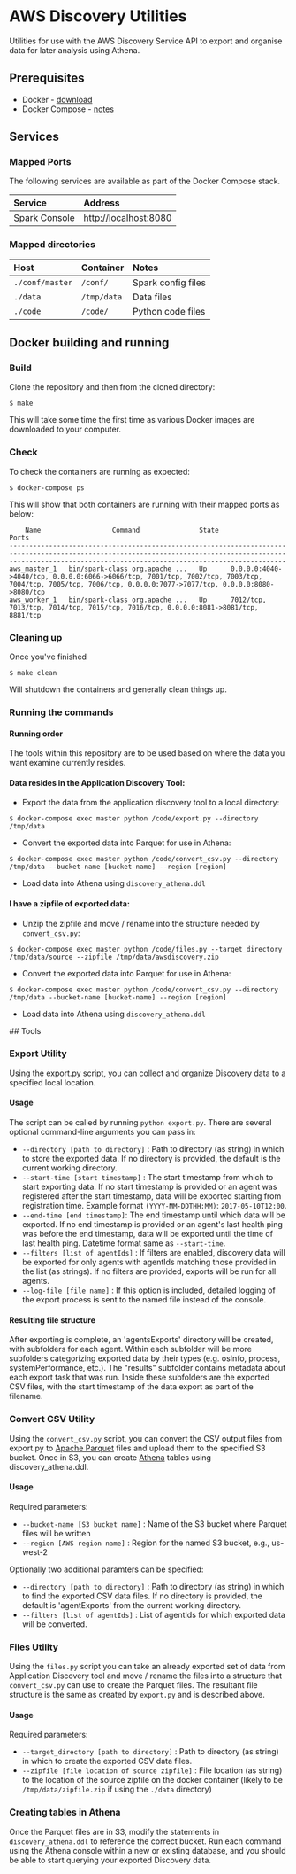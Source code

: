 # AWS Discovery Utilities
Utilities for use with the AWS Discovery Service API to export and organise data for later analysis using Athena.

## Prerequisites

* Docker - [download](https://www.docker.com/community-edition#/download)
* Docker Compose - [notes](https://docs.docker.com/compose/install/)

## Services

### Mapped Ports

The following services are available as part of the Docker Compose stack.

|Service|Address|
|:--|:--|
|Spark Console|[http://localhost:8080](http://localhost:8080)|

### Mapped directories

|Host|Container|Notes|
|:--|:--|:--|
|`./conf/master`|`/conf/`|Spark config files|
|`./data`|`/tmp/data`|Data files|
|`./code`|`/code/`|Python code files|

## Docker building and running

### Build

Clone the repository and then from the cloned directory:

	$ make
	
This will take some time the first time as various Docker images are downloaded to your computer.

### Check

To check the containers are running as expected:

	$ docker-compose ps
	
This will show that both containers are running with their mapped ports as below:

```
    Name                  Command               State                                                                             Ports
------------------------------------------------------------------------------------------------------------------------------------------------------------------------------------------------------------------
aws_master_1   bin/spark-class org.apache ...   Up      0.0.0.0:4040->4040/tcp, 0.0.0.0:6066->6066/tcp, 7001/tcp, 7002/tcp, 7003/tcp, 7004/tcp, 7005/tcp, 7006/tcp, 0.0.0.0:7077->7077/tcp, 0.0.0.0:8080->8080/tcp
aws_worker_1   bin/spark-class org.apache ...   Up      7012/tcp, 7013/tcp, 7014/tcp, 7015/tcp, 7016/tcp, 0.0.0.0:8081->8081/tcp, 8881/tcp
```
	
### Cleaning up

Once you've finished

	$ make clean
	
Will shutdown the containers and generally clean things up.

### Running the commands

#### Running order
The tools within this repository are to be used based on where the data you want examine currently resides.

#### Data resides in the Application Discovery Tool:

* Export the data from the application discovery tool to a local directory:

```
$ docker-compose exec master python /code/export.py --directory /tmp/data
```

* Convert the exported data into Parquet for use in Athena:
	
```
$ docker-compose exec master python /code/convert_csv.py --directory /tmp/data --bucket-name [bucket-name] --region [region]
```
	
* Load data into Athena using `discovery_athena.ddl`
	
#### I have a zipfile of exported data:

* Unzip the zipfile and move / rename into the structure needed by `convert_csv.py`:

```
$ docker-compose exec master python /code/files.py --target_directory /tmp/data/source --zipfile /tmp/data/awsdiscovery.zip
```

* Convert the exported data into Parquet for use in Athena:
	
```
$ docker-compose exec master python /code/convert_csv.py --directory /tmp/data --bucket-name [bucket-name] --region [region]
```

* Load data into Athena using `discovery_athena.ddl`

## Tools

### Export Utility
Using the export.py script, you can collect and organize Discovery data to a specified local location.

#### Usage 
The script can be called by running `python export.py`. There are several optional command-line arguments you can pass in:

* `--directory [path to directory]` : Path to directory (as string) in which to store the exported data. If no directory is provided, the default is the current working directory. 
* `--start-time [start timestamp]` : The start timestamp from which to start exporting data. If no start timestamp is provided or an agent was registered after the start timestamp, data will be exported starting from registration time. Example format `(YYYY-MM-DDTHH:MM)`: `2017-05-10T12:00`.
* `--end-time [end timestamp]`: The end timestamp until which data will be exported. If no end timestamp is provided or an agent's last health ping was before the end timestamp, data will be exported until the time of last health ping. Datetime format same as `--start-time`. 
* `--filters [list of agentIds]` : If filters are enabled, discovery data will be exported for only agents with agentIds matching those provided in the list (as strings). If no filters are provided, exports will be run for all agents.
* `--log-file [file name]` : If this option is included, detailed logging of the export process is sent to the named file instead of the console.

#### Resulting file structure
After exporting is complete, an 'agentsExports' directory will be created, with subfolders for each agent. Within each subfolder will be more subfolders categorizing exported data by their types (e.g. osInfo, process, systemPerformance, etc.). The "results" subfolder contains metadata about each export task that was run. Inside these subfolders are the exported CSV files, with the start timestamp of the data export as part of the filename.

### Convert CSV Utility
Using the `convert_csv.py` script, you can convert the CSV output files from export.py to [Apache Parquet](https://parquet.apache.org/) files and upload them to the specified S3 bucket. Once in S3, you can create [Athena](https://aws.amazon.com/athena/) tables using discovery_athena.ddl.

#### Usage
Required parameters:

* `--bucket-name [S3 bucket name]` : Name of the S3 bucket where Parquet files will be written
* `--region [AWS region name]` : Region for the named S3 bucket, e.g., us-west-2

Optionally two additional paramters can be specified:

* `--directory [path to directory]` : Path to directory (as string) in which to find the exported CSV data files. If no directory is provided, the default is 'agentExports' from the current working directory.
* `--filters [list of agentIds]` : List of agentIds for which exported data will be converted.

### Files Utility
Using the `files.py` script you can take an already exported set of data from Application Discovery tool and move / rename the files into a structure that `convert_csv.py` can use to create the Parquet files.  The resultant file structure is the same as created by `export.py` and is described above.

#### Usage
Required parameters:

* `--target_directory [path to directory]` : Path to directory (as string) in which to create the exported CSV data files.
* `--zipfile [file location of source zipfile]` : File location (as string) to the location of the source zipfile on the docker container (likely to be `/tmp/data/zipfile.zip` if using the `./data` directory)

### Creating tables in Athena
Once the Parquet files are in S3, modify the statements in `discovery_athena.ddl` to reference the correct bucket. Run each command using the Athena console within a new or existing database, and you should be able to start querying your exported Discovery data.
